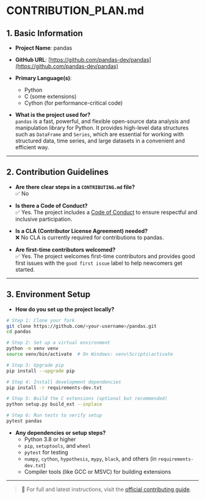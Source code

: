 # CONTRIBUTION_PLAN.md

## 1. Basic Information

- **Project Name**: pandas  
- **GitHub URL**: [https://github.com/pandas-dev/pandas](https://github.com/pandas-dev/pandas)

- **Primary Language(s)**:  
  - Python  
  - C (some extensions)  
  - Cython (for performance-critical code)

- **What is the project used for?**  
  `pandas` is a fast, powerful, and flexible open-source data analysis and manipulation library for Python. It provides high-level data structures such as `DataFrame` and `Series`, which are essential for working with structured data, time series, and large datasets in a convenient and efficient way.

---

## 2. Contribution Guidelines

- **Are there clear steps in a `CONTRIBUTING.md` file?**  
  ✅ No

- **Is there a Code of Conduct?**  
  ✅ Yes. The project includes a [Code of Conduct](https://github.com/pandas-dev/pandas/blob/main/CODE_OF_CONDUCT.md) to ensure respectful and inclusive participation.

- **Is a CLA (Contributor License Agreement) needed?**  
  ❌ No CLA is currently required for contributions to pandas.

- **Are first-time contributors welcomed?**  
  ✅ Yes. The project welcomes first-time contributors and provides good first issues with the `good first issue` label to help newcomers get started.

---

## 3. Environment Setup

- **How do you set up the project locally?**

```bash
# Step 1: Clone your fork
git clone https://github.com/<your-username>/pandas.git
cd pandas

# Step 2: Set up a virtual environment
python -m venv venv
source venv/bin/activate  # On Windows: venv\Scripts\activate

# Step 3: Upgrade pip
pip install --upgrade pip

# Step 4: Install development dependencies
pip install -r requirements-dev.txt

# Step 5: Build the C extensions (optional but recommended)
python setup.py build_ext --inplace

# Step 6: Run tests to verify setup
pytest pandas
```

- **Any dependencies or setup steps?**  
  - Python 3.8 or higher  
  - `pip`, `setuptools`, and `wheel`  
  - `pytest` for testing  
  - `numpy`, `cython`, `hypothesis`, `mypy`, `black`, and others (in `requirements-dev.txt`)  
  - Compiler tools (like GCC or MSVC) for building extensions

---

> 📘 For full and latest instructions, visit the [official contributing guide](https://pandas.pydata.org/docs/dev/development/contributing.html).
